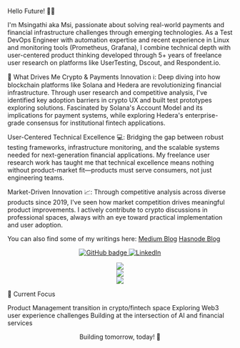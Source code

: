Hello Future! 👋🏽

I'm Msingathi aka Msi, passionate about solving real-world payments and financial infrastructure challenges through emerging technologies.
As a Test DevOps Engineer with automation expertise and recent experience in Linux and monitoring tools (Prometheus, Grafana), I combine technical depth with user-centered product thinking developed through 5+ years of freelance user research on platforms like UserTesting, Dscout, and Respondent.io.

🧠 What Drives Me
Crypto & Payments Innovation ℹ️: Deep diving into how blockchain platforms like Solana and Hedera are revolutionizing financial infrastructure. Through user research and competitive analysis, I've identified key adoption barriers in crypto UX and built test prototypes exploring solutions. Fascinated by Solana's Account Model and its implications for payment systems, while exploring Hedera's enterprise-grade consensus for institutional fintech applications.

User-Centered Technical Excellence 💻: Bridging the gap between robust testing frameworks, infrastructure monitoring, and the scalable systems needed for next-generation financial applications. My freelance user research work has taught me that technical excellence means nothing without product-market fit—products must serve consumers, not just engineering teams.

Market-Driven Innovation 📈: Through competitive analysis across diverse products since 2019, I've seen how market competition drives meaningful product improvements. I actively contribute to crypto discussions in professional spaces, always with an eye toward practical implementation and user adoption.

You can also find some of my writings here:
[Medium Blog](https://medium.com/@msimajola)
[Hasnode Blog](https://msi.hashnode.dev/)
<p align="center">
  <a href="https://github.com/MsingathiM?tab=followers">
    <img src="https://img.shields.io/github/followers/MsingathiM?label=Followers&logo=GitHub&style=for-the-badge" alt="GitHub badge" />
  </a>
  <a href="https://linkedin.com/in/your-linkedin">
    <img src="https://img.shields.io/badge/-LinkedIn-blue?style=for-the-badge&logo=Linkedin&logoColor=white" alt="LinkedIn" />
  </a>
</p>
<p align="center">
  <img src="https://github-readme-stats.vercel.app/api?username=MsingathiM&theme=dark&hide_border=false&include_all_commits=true&count_private=true" /> <br />
  <img src="https://github-readme-streak-stats.herokuapp.com/?user=MsingathiM&theme=dark&hide_border=false"><br />
  <img src="https://github-readme-stats.vercel.app/api/top-langs/?username=MsingathiM&theme=dark&hide_border=false&include_all_commits=true&count_private=true&layout=compact">
</p>
🚀 Current Focus

Product Management transition in crypto/fintech space
Exploring Web3 user experience challenges
Building at the intersection of AI and financial services

<p align="center">Building tomorrow, today! 🌟</p>
